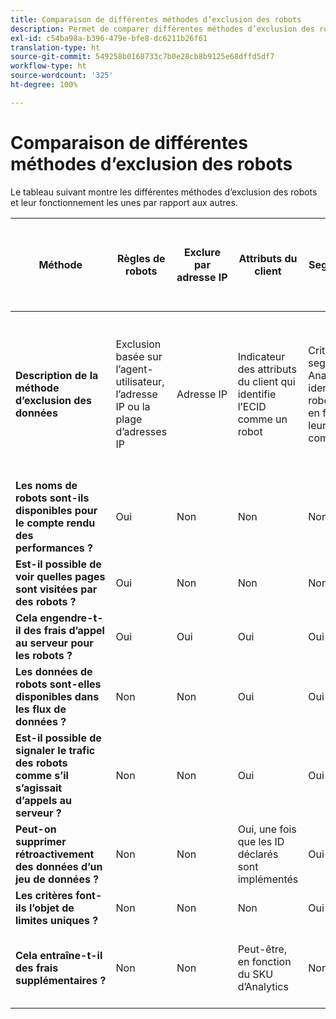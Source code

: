 ```yaml
---
title: Comparaison de différentes méthodes d’exclusion des robots
description: Permet de comparer différentes méthodes d’exclusion des robots.
exl-id: c54ba98a-b396-479e-bfe8-dc6211b26f61
translation-type: ht
source-git-commit: 549258b0168733c7b0e28cb8b9125e68dffd5df7
workflow-type: ht
source-wordcount: '325'
ht-degree: 100%

---
```


# Comparaison de différentes méthodes d’exclusion des robots

Le tableau suivant montre les différentes méthodes d’exclusion des robots et leur fonctionnement les unes par rapport aux autres.

| Méthode | Règles de robots | Exclure par adresse IP | Attributs du client | Segmentation | Notation tierce + segmentation | Suppression des appels au serveur pour les robots au moment de l’exécution | Règle DB VISTA personnalisée |
| --- | --- | --- | --- | --- | --- | --- | --- |
| **Description de la méthode d’exclusion des données** | Exclusion basée sur l’agent-utilisateur, l’adresse IP ou la plage d’adresses IP | Adresse IP | Indicateur des attributs du client qui identifie l’ECID comme un robot | Critères d’un segment Analytics qui identifie les robots connus en fonction de leur comportement | Un tiers, tel que [Perimeter X](https://www.perimeterx.com) ou [Akamai Bot Manager](https://www.akamai.com/fr/fr/products/security/bot-manager.jsp), attribue à chaque page vue un score relatif à sa probabilité d’être un robot. La note est envoyée dans Analytics et les segments peuvent être utilisés pour filtrer les données en fonction de celle-ci. | La logique côté client empêche l’exécution de l’appel au serveur Analytics pour les robots. | Une règle VISTA déplace le trafic des robots qui répondent à certains critères vers une suite de rapports distincte. |
| **Les noms de robots sont-ils disponibles pour le compte rendu des performances ?** | Oui | Non | Non | Non | Non | Non | Oui |
| **Est-il possible de voir quelles pages sont visitées par des robots ?** | Oui | Non | Non | Non | Oui | Non | Oui |
| **Cela engendre-t-il des frais d’appel au serveur pour les robots ?** | Oui | Oui | Oui | Oui | Oui | Non | Oui |
| **Les données de robots sont-elles disponibles dans les flux de données ?** | Non | Non | Oui | Oui | Oui | Non | Oui |
| **Est-il possible de signaler le trafic des robots comme s’il s’agissait d’appels au serveur ?** | Non | Non | Oui | Oui | Oui | Oui | Non |
| **Peut-on supprimer rétroactivement des données d’un jeu de données ?** | Non | Non | Oui, une fois que les ID déclarés sont implémentés | Oui | Oui, une fois que les notes sont implémentées | Non | Non |
| **Les critères font-ils l’objet de limites uniques ?** | Non | Non | Non | Oui | Non | Non | Non |
| **Cela entraîne-t-il des frais supplémentaires ?** | Non | Non | Peut-être, en fonction du SKU d’Analytics | Non | Oui | Non | Oui, les frais d’implémentation et de maintenance d’une règle VISTA |
